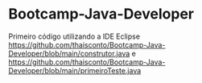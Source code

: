# Bootcamp-Java-Developer

Primeiro código utilizando a IDE Eclipse <https://github.com/thaisconto/Bootcamp-Java-Developer/blob/main/construtor.java> e <https://github.com/thaisconto/Bootcamp-Java-Developer/blob/main/primeiroTeste.java>

